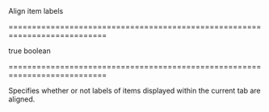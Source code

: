 <!--**
/*-------------------------------------------
    Auto-generated file. Do not modify.
-------------------------------------------

**-->
<!--d-->Align item labels<!--/d-->
===========================================================================
<!--default-->true<!--/default-->
<!--type-->boolean<!--/type-->
===========================================================================

<!--shortDescription-->
Specifies whether or not labels of items displayed within the current tab are aligned.
<!--/shortDescription-->

<!--fullDescription-->

<!--/fullDescription-->